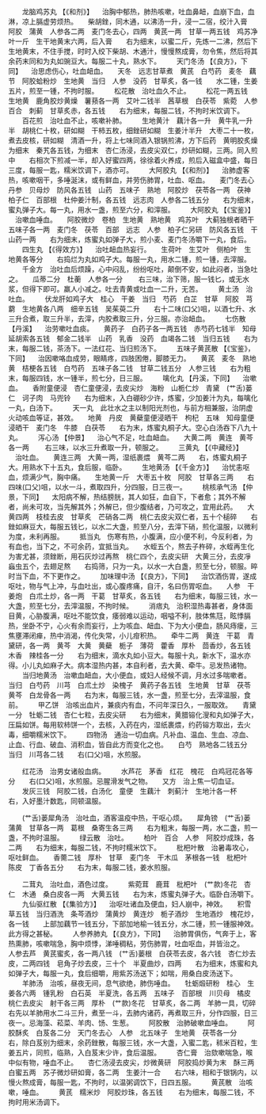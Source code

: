 <!-- { "loadSidebar": true } -->
　　龙脑鸡苏丸 【《和剂》】 　治胸中郁热，肺热咳嗽，吐血鼻衄，血崩下血，血淋，凉上膈虚劳烦热。　　柴胡銼，同木通，以沸汤一升，浸一二宿，绞汁入膏　阿胶　蒲黄　人参各二两　麦门冬去心，四两　黄芪一两　甘草一两五钱　鸡苏净叶一斤　生干地黄末六两，后入膏　　右为细末，以蜜二斤，先炼一二沸，然后下生地黄末，不住手搅，时时入绞下柴胡、木通汁，慢慢熬成膏，勿令焦，然后将其余药末同和为丸如豌豆大。每服二十丸，熟水下。
　　天门冬汤 【《良方》，下同】 　治思虑伤心，吐血衄血。　　天冬　远志甘草煮　黄芪　白芍药　麦冬　藕节　阿胶蛤粉炒　生地黄　当归　人参　没药　甘草炙，各一钱　　水二锺，生姜五片，煎至一锺，不拘时服。
　　松花散　治吐血久不止。
　　松花一两五钱　生地黄　鹿角胶炒黄燥　薯蓣各一两　艾叶二钱半　茜草根　白茯苓　紫菀　人参　百合　刺蓟　甘草炙赤，各五钱　　右为细末，每服二钱，不拘时米饮调下。
　　百花煎　治吐血不止，咳嗽补肺。
　　生地黄汁　藕汁各一升　黄牛乳一升半　胡桃仁十枚，研如糊　干柿五枚，细銼研如糊　生姜汁半升　大枣二十一枚，煮去皮核，研如糊　清酒一升，将上七味同酒入银锅煎沸，方下后药　黄明胶炙燥为细末　秦艽各五钱，为细末　杏仁汤浸，去皮尖双仁，炒研如糊，三两。同入煎中　　右相次下煎减一半，却入好蜜四两，徐徐着火养成，煎后入磁盒中盛，每日三度，每服一匙，糯米饮调下，酒亦可。
　　大阿胶丸 【《和剂》】 　治肺虚客热，咳嗽咽干，多唾涎沫，或有鲜血，并劳伤肺胃，吐血、呕血。　　麦门冬去心　丹参　贝母炒　防风各五钱　山药　五味子　熟地　阿胶炒　茯苓各一两　茯神　柏子仁　百部根　杜仲姜汁制，各五钱　远志肉　人参各二钱五分　　右为细末，蜜丸弹子大。每一丸，用水一盏，煎至六分，和滓服。
　　大阿胶丸 【《宝鉴》】 　治嗽血唾血。　　阿胶微炒　卷柏　生地黄　熟地黄　鸡苏叶　大蓟独根者晒干　五味子各一两　麦门冬　茯苓　百部　远志　人参　柏子仁另研　防风各五钱　干山药一两　　右为细末，炼蜜丸如弹子大，煎小麦、麦门冬汤嚼下一丸，食后。
　　四生丸 【《得效方》】 　治吐衄血热妄行。　　生荷叶　生艾叶　侧柏叶　生地黄各等分　　右捣烂为丸如鸡子大。每服一丸，用水二锺，煎一锺，去滓服。
　　千金方　治吐血后烦躁，心中闷乱，纷纷呕吐，颠倒不安，如此闷者，当急吐之。　　瓜蒂二分　杜蘅　人参各一分
　　右三味，治下筛，服一钱匕，或无水浆，但得下即可。羸人小减之。吐去青黄或吐血一二升，无苦。
　　黄土汤　治吐血。
　　伏龙肝如鸡子大　桂心　干姜　当归　芍药　白芷　甘草　阿胶　芎藭　生地黄各八两　细辛五钱　吴茱萸二升　　右十二味(口父)咀，以酒七升、水三升合煮，取三升半，去滓，内胶煮取三升，分三服。亦治衄血。
　　七伤散 【丹溪】 　治劳嗽吐血痰。　　黄药子　白药子各一两五钱　赤芍药七钱半　知母　延胡索各五钱　郁金二钱半　山药　乳香　没药　血竭各二钱　当归五钱　　右为末，每服二钱，茶汤下。一法红花、当归煎汤下。
　　五味子黄芪散 【《宝鉴》，下同】 　治因嗽咯血成劳，眼睛疼，四肢困倦，脚膝无力。　　黄芪　麦冬　熟地黄　桔梗各五钱　白芍药　五味子各二钱　甘草二钱五分　人参三钱　　右为粗末，每服四钱，水一锺半，煎七分，日三服。
　　噙化丸 【丹溪，下同】 　治嗽血。　　香附童便浸　杏仁童便浸，去皮尖炒　海粉　山栀仁炒　青黛　(艹舌)蒌仁　诃子肉　马兜铃　　右为细末，入白硼砂少许，炼蜜，少加姜汁为丸，每噙化一丸，白汤下。
　　天一丸　此壮水之主以制阳光剂也，与前方相兼服，治阴虚火动咳血等证，甚效。　　地黄　丹皮　黄蘗童便浸晒干　枸杞　五味　知母童便浸晒干　麦门冬　牛膝　白茯苓　　右为末，炼蜜丸桐子大。空心白汤吞下八九十丸。
　　泻心汤 【仲景】 　治心气不足，吐血衄血。　　大黄二两　黄连　黄芩各一两
　　右三味，以水三升煮取一升，顿服之。
　　三黄丸 【《中藏经》】 　治吐血。　　黄连三两　大黄一两，湿纸裹煨　黄芩二两　　右，炼蜜丸桐子大。用熟水下十五丸，食后服，临卧。
　　生地黄汤 【《千金方》】 　治忧恚呕血，烦满少气，胸中痛。　　生地黄一斤　大枣五十枚　阿胶　甘草各三两　　右四味(口父)咀，以水一斗，煮取四升，分四服，日三夜一。
　　桃核承气汤 【仲景，下同】 　太阳病不解，热结膀胱，其人如狂，血自下，下者愈；其外不解者，尚未可攻，当先解其外；外解已，但少腹结者，乃可攻之，宜用此药。　　大黄四两　枝桂去皮　甘草炙　芒硝各二两　桃仁去皮尖双仁者，五十个槌碎　　右銼如麻豆大，每服五钱匕，以水二大盏，煎至八分，去滓下硝，煎化温服，以微利为度，未利再服。
　　抵当丸　伤寒有热，小腹满，应小便不利，今反利者，为有血也，当下之，不可余药，宜抵当丸。　　水蛭五个，熬去子杵碎，水蛭再生化为害尤甚，须銼断，用石灰炒过再熬　桃仁四个，去皮尖研　大黄三分，去皮凈　蝱虫五个，去翅足熬　　右捣筛，只为一丸，以水一大白盏，煎至七分，顿服。晬时当下血，不下更作之。
　　加味理中汤 【《良方》，下同】 　治饮酒伤胃，遂成呕吐，物与气上冲，与血吐出，或心腹疼痛，自汗，名曰伤胃呕血。　　人参　干姜炮　白朮土炒，各一两　干葛　甘草炙，各五钱　　右为细末，每服三钱，水一大盏，煎至七分，去滓温服，不拘时候。
　　消痞丸　治积湿热毒甚者，身体面目黄，心胁腹满，呕吐不能饮食，痿弱难以运动，咽嗌不利，肢体焦尫，眩悸膈热，坐卧不宁，心火有余而妄行，上为咳血、衄血、下为大小便血，肠风痔瘘，三焦壅滞闭瘅，热中消渴，传化失常，小儿疳积热。　　牵牛二两　黄连　干葛　青黛研，各一两　黄芩　大黄　黄蘗　栀子　薄荷　藿香　厚朴　茴香炒，各五钱　木香　辣桂各一分　　右为细末，滴水丸如小豆大。每服十丸，新水下，温水亦得。小儿丸如麻子大。病本湿热内甚，本自利者，去大黄、牵牛。忌发热诸物。
　　当归地黄汤　治嗽血衄血，大小便血，或妇人经候不调，月水过多喘嗽者。　　当归　白芍药　川芎　白朮土炒　染槐子　黄药子各五钱　生地黄　甘草　茯苓　黄芩　白龙骨各一两　　右为末，每服三钱，水一盏，煎至七分，去滓温服，食前。
　　甲乙饼　治咳出血片，兼痰内有血，不问年深日久，一服取效。　　青黛一分　牡蛎二钱　杏仁七粒，去皮尖研　　右为细末，黄腊镕化溲和丸如弹子大，压扁如饼。每用软柿饼一个，去核，入药在内，湿纸裹煨，约药镕方取出，去火毒，细嚼糯米饮下。
　　四物汤　通治一切血病。凡补血、温血、生血、凉血、止血、行血、破血、消积血，皆自此方而变化之也。　　白芍　熟地各二钱五分　当归　川芎各二钱　　右(口父)咀，水煎服。

　　红花汤　治男女诸般血病。
　　水芦花　茅香　红花　槐花　白鸡冠花各等分　　右(口父)咀，水煎服。忌腥滑发气之物。　　又方　治上焦一切血证。
　　发灰三钱　阿胶二钱，白汤化　童便　生藕汁　刺蓟汁　生地汁各一杯　　右，入好墨汁数匙，同顿温服。

　　(艹舌)蒌犀角汤　治吐血，酒客温疫中热，干呕心烦。　　犀角镑　(艹舌)蒌　蒲黄　甘草各一两　葛根　桑寄生各三两　　右为粗末，每服一两，水二盏，煎一盏，不拘时温服。
　　绿云散　治吐。
　　柏叶　百合　人参　阿胶炒成珠，各二两　　右为细末，每服二钱，不拘时糯米饮下。
　　枇杷叶散　治暑毒攻心，呕吐鲜血。　　香薷二钱　厚朴　甘草　麦门冬　干木瓜　茅根各一钱　枇杷叶　陈皮　丁香各五分　　右为末，每服二钱，姜水煎服。

　　二茸丸　治吐血，酒色过度。
　　紫菀茸　鹿茸　枇杷叶　(艹款)冬花　杏仁　木通　桑白皮各一两　大黄五钱　　右为末，炼蜜丸弹子大。临卧白汤嚼下。
　　九仙驱红散 【《集验方》】 　治呕吐诸血及便血，妇人崩中，神效。　　积雪草五钱　当归酒洗　条芩酒炒　蒲黄炒　黄连炒　栀子酒炒　生地酒炒　槐花炒，各一钱　　上部加藕节一钱五分，下部加地榆一钱五分，水二锺，煎一锺服神效。此方得之甚秘。
　　人参养肺丸 【《良方》，下同】 　治肺胃俱伤，气奔于上，客热熏肺，咳嗽喘急，胸中烦悸，涕唾稠粘，劳伤肺胃，吐血呕血，并皆治之。　　人参去芦　黄芪蜜炙，各一两八钱　(艹舌)蒌根　白茯苓去皮，各六钱　杏仁炒去皮，二两四钱　皂角子炒去皮，三十个　半夏曲炒，四两　　右为细末，炼蜜和丸如弹子大，每服一丸，食后细嚼，用紫苏汤送下；如喘，用桑白皮汤送下。
　　羊肺汤　治咳，昼夜无间，息气欲绝，肺伤唾血。　　牡蛎煅研粉　桂心　生姜各六两　锺乳粉　白石英　半夏洗，各五两　五味子　百部根　川贝母　橘皮　桃仁去皮尖　射干各三两　厚朴　(艹款)冬花　甘草炙，各二两　羊肺一具，切碎　　右先以羊肺用水二斗三升，煮至一斗，去肺内诸药，再煮取三升，分作四服，日三夜一。忌海藻、菘菜、羊肉、饧、生葱。
　　阿胶散　治肺破嗽血唾血。
　　阿胶酥炙　白芨各二分　天门冬去心　人参　北五味子　生地黄　茯苓各一分　　右，除白芨别为细末，余药銼散，每服三钱，水一大盏，入蜜二匙，秫米百粒，生姜五片，同煎，临熟，入白芨末少许，食后温服。
　　杏仁膏　治欬嗽喘急，喉中似有物，唾血不止。　　杏仁汤浸去皮尖，炒微黄研　阿胶捣炒黄为末　酥三两　白蜜五两　苏子微炒研如膏，各二两　生姜汁一合　　右六味，相和于银锅内，以慢火熬成膏，每服一匙，不拘时，以温粥调饮下，日四五服。
　　黄芪散　治咳嗽，唾血。
　　黄芪　糯米炒　阿胶炒珠，各五钱
　　右为细末，每服二钱，不拘时用米汤调下。

